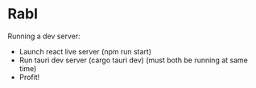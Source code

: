 # Rabl

Running a dev server:
* Launch react live server (npm run start)
* Run tauri dev server (cargo tauri dev) (must both be running at same time)
* Profit!